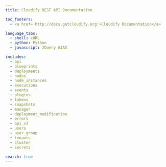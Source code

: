 ```yaml
---
title: Cloudify REST API Documentation

toc_footers:
  - <a href='http://docs.getcloudify.org'>Cloudify Documentation</a>

language_tabs:
  - shell: cURL
  - python: Python
  - javascript: JQuery AJAX

includes:
  - api
  - blueprints
  - deployments
  - nodes
  - node_instances
  - executions
  - events
  - plugins
  - tokens
  - snapshots
  - manager
  - deployment_modification
  - errors
  - api_v3
  - users
  - user_group
  - tenants
  - cluster
  - secrets

search: true
---
```

